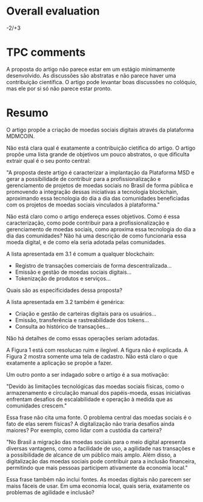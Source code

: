 # Overall evaluation

-2/+3

# TPC comments

A proposta do artigo não parece estar em um estágio minimamente desenvolvido.
As discussões são abstratas e não parece haver uma contribuição científica.
O artigo pode levantar boas discussões no colóquio, mas ele por si só não parece estar pronto.

# Resumo

O artigo propõe a criação de moedas sociais digitais através da plataforma
MDMCOIN.

Não está clara qual é exatamente a contribuição cietífica do artigo.
O artigo propõe uma lista grande de objetivos um pouco abstratos, o que
dificulta extrair qual é o seu ponto central:

"A proposta deste artigo é caracterizar a implantação da Plataforma MSD e gerar
a possibilidade de contribuir para a profissionalização e gerenciamento de
projetos de moedas sociais no Brasil de forma pública e promovendo a integração
dessas iniciativas a tecnologia blockchain, aproximando essa tecnologia do dia
a dia das comunidades beneficiadas com os projetos de moedas sociais vinculados
à plataforma."

Não está claro como o artigo endereça esses objetivos.
Como é essa caracterização, como pode contribuir para a profissionalização e
gerenciamento de moedas sociais, como aproxima essa tecnologia do dia a dia das
comunidades?
Não há uma descrição de como funcionaria essa moeda digital, e de como ela
seria adotada pelas comunidades.

A lista apresentada em 3.1 é comum a qualquer blockchain:

- Registro de transações comerciais de forma descentralizada...
- Emissão e gestão de moedas sociais digitais...
- Tokenização de produtos e serviços...

Quais são as especificidades dessa proposta?

A lista apresentada em 3.2 também é genérica:

- Criação e gestão de carteiras digitais para os usuários...
- Emissão, transferência e rastreabilidade dos tokens...
- Consulta ao histórico de transações...

Não há detalhes de como essas operações seriam adotadas.

A Figura 1 está com resolucao ruim e ilegível. A figura não é explicada.
A Figura 2 mostra somente uma tela de cadastro. Não está claro o que exatamente
a aplicação se propõe a fazer.

Um outro ponto a ser indagado sobre o artigo é a sua motivação:

"Devido às limitações tecnológicas das moedas sociais físicas, como o
armazenamento e circulação manual dos papéis-moeda, essas iniciativas enfrentam
desafios de escalabilidade e operação à medida que as comunidades crescem."

Essa frase não cita uma fonte. O problema central das moedas sociais é o fato
de elas serem físicas? A digitalização não traria desafios ainda maiores?
Por exemplo, como lidar com a custódia da carteira?

"No Brasil a migração das moedas sociais para o meio digital apresenta diversas
vantagens, como a facilidade de uso, a agilidade nas transações e a
possibilidade de alcance de um público mais amplo. Além disso, a digitalização
das moedas sociais pode contribuir para a inclusão financeira, permitindo
que mais pessoas participem ativamente da economia local."

Essa frase também não inclui fontes. As moedas digitais não parecem ser maiss
fáceis de usar. Em uma economia local, quais seria, exatamente os problemas de
agilidade e inclusão?
